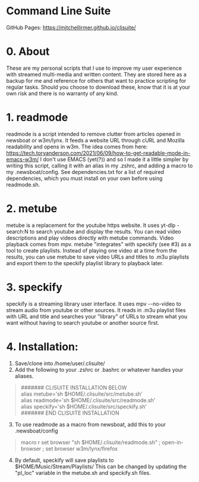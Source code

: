 Command Line Suite
==================

GitHub Pages: https://mitchellirmer.github.io/clisuite/

# 0.  About
These are my personal scripts that I use to improve my user experience with streamed multi-media and written content.  They are stored here as a backup for me and reference for others that want to practice scripting for regular tasks.  Should you choose to download these, know that it is at your own risk and there is no warranty of any kind.

# 1. readmode   

readmode is a script intended to remove clutter from articles opened in newsboat or w3m/lynx.  It feeds a website URL through cURL and Mozilla readability and opens in w3m.  The idea comes from here: <https://tech.toryanderson.com/2021/06/09/how-to-get-readable-mode-in-emacs-w3m/>  I don't use EMACS (yet(?)) and so I made it a little simpler by writing this script, calling it with an alias in my .zshrc, and adding a macro to my .newsboat/config.  See dependencies.txt for a list of required dependencies, which you must install on your own before using readmode.sh.  

# 2. metube    

metube is a replacement for the youtube https website.  It uses yt-dlp -search:N to search youtube and display the results.  You can read video descriptions and play videos directly with metube commands.  Video playback comes from mpv.  metube "integrates" with speckify (see #3) as a tool to create playlists.  Instead of playing one video at a time from the results, you can use metube to save video URLs and titles to .m3u playlists and export them to the speckify playlist library to playback later.  

#  3. speckify  
speckify is a streaming library user interface.  It uses mpv --no-video to stream audio from youtube or other sources.  It reads in .m3u playlist files with URL and title and searches your "library" of URLs to stream what you want without having to search youtube or another source first.  

# 4.  Installation:

1. Save/clone into /home/user/.clisuite/  
2. Add the following to your .zshrc or .bashrc or whatever handles your aliases.  

>####### CLISUITE INSTALLATION BELOW  
alias metube='sh $HOME/.clisuite/src/metube.sh'  
alias readmode='sh $HOME/.clisuite/src/readmode.sh'  
alias speckify='sh $HOME/.clisuite/src/speckify.sh'  
#######  END CLISUITE INSTALLATION

3. To use readmode as a macro from newsboat, add this to your .newsboat/config  
> macro r set browser "sh $HOME/.clisuite/readmode.sh" ; open-in-browser ; set browser w3m/lynx/firefox
4. By default, speckify will save playlists to $HOME/Music/Stream/Playlists/  This can be changed by updating the "pl_loc" variable in the metube.sh and speckify.sh files.
